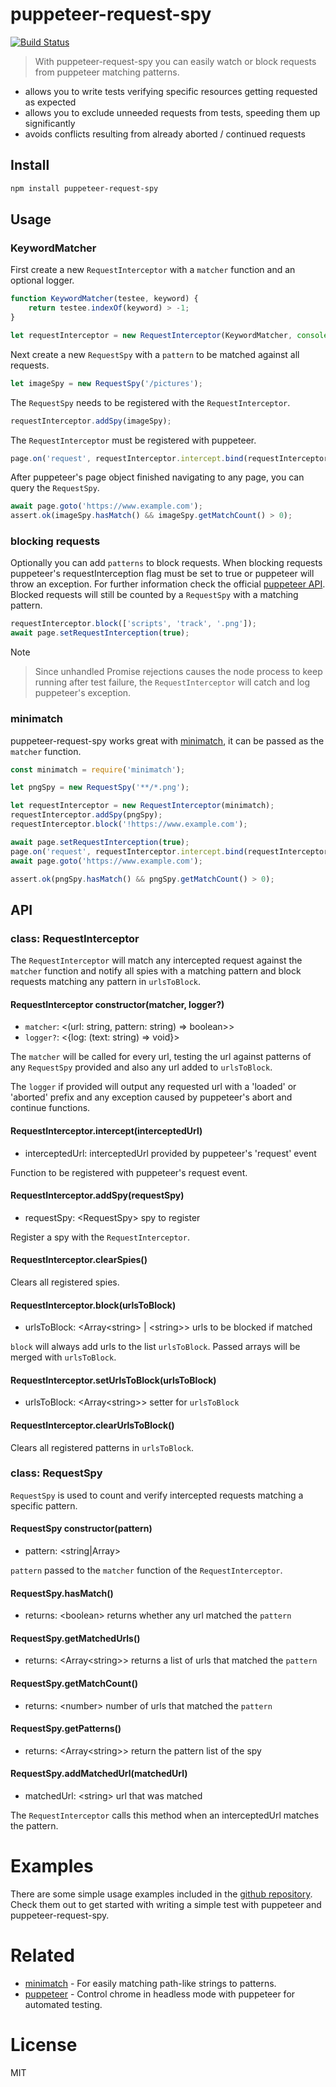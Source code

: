 # puppeteer-request-spy
[![Build Status](https://travis-ci.org/Tabueeee/puppeteer-request-spy.svg?branch=master)](https://travis-ci.org/Tabueeee/puppeteer-request-spy)

> With puppeteer-request-spy you can easily watch or block requests from puppeteer matching patterns. 

- allows you to write tests verifying specific resources getting requested as expected
- allows you to exclude unneeded requests from tests, speeding them up significantly
- avoids conflicts resulting from already aborted / continued requests

## Install

```bash
npm install puppeteer-request-spy
```
                                  
## Usage

### KeywordMatcher 
        
First create a new `RequestInterceptor` with a `matcher` function and an optional logger. 
```js
function KeywordMatcher(testee, keyword) {
    return testee.indexOf(keyword) > -1; 
}

let requestInterceptor = new RequestInterceptor(KeywordMatcher, console);
```
Next create a new `RequestSpy` with a `pattern` to be matched against all requests.
```js
let imageSpy = new RequestSpy('/pictures');
```
The `RequestSpy` needs to be registered with the `RequestInterceptor`.
```js
requestInterceptor.addSpy(imageSpy);
```
The `RequestInterceptor` must be registered with puppeteer.

```js
page.on('request', requestInterceptor.intercept.bind(requestInterceptor));
```
After puppeteer's page object finished navigating to any page, you can query the `RequestSpy`.
 ```js
await page.goto('https://www.example.com');
assert.ok(imageSpy.hasMatch() && imageSpy.getMatchCount() > 0);
``` 
### blocking requests    
Optionally you can add `patterns` to block requests. When blocking requests puppeteer's requestInterception flag must be set to true or puppeteer will throw an exception. For further information check the official [puppeteer API](https://github.com/GoogleChrome/puppeteer/blob/master/docs/api.md#pagesetrequestinterceptionvalue). Blocked requests will still be counted by a `RequestSpy` with a matching pattern. 
```js
requestInterceptor.block(['scripts', 'track', '.png']);      
await page.setRequestInterception(true);
```                    
Note
> Since unhandled Promise rejections causes the node process to keep running after test failure, the `RequestInterceptor` will catch and log puppeteer's exception.

### minimatch
puppeteer-request-spy works great with [minimatch](https://github.com/isaacs/minimatch), it can be passed as the `matcher` function.
```js
const minimatch = require('minimatch');

let pngSpy = new RequestSpy('**/*.png');    

let requestInterceptor = new RequestInterceptor(minimatch);  
requestInterceptor.addSpy(pngSpy);   
requestInterceptor.block('!https://www.example.com');

await page.setRequestInterception(true);
page.on('request', requestInterceptor.intercept.bind(requestInterceptor));  
await page.goto('https://www.example.com');

assert.ok(pngSpy.hasMatch() && pngSpy.getMatchCount() > 0);
```
## API


### class: RequestInterceptor
The `RequestInterceptor` will match any intercepted request against the `matcher` function and notify all spies with a matching pattern and block requests matching any pattern in `urlsToBlock`.
#### RequestInterceptor constructor(matcher, logger?)    
- `matcher`: <(url: string, pattern: string) => boolean>>
- `logger?`: <{log: (text: string) => void}>

The `matcher` will be called for every url, testing the url against patterns of any `RequestSpy` provided and also any url added to `urlsToBlock`.

The `logger` if provided will output any requested url with a 'loaded' or 'aborted' prefix and any exception caused by puppeteer's abort and continue functions.
#### RequestInterceptor.intercept(interceptedUrl)
- interceptedUrl: <Request> interceptedUrl provided by puppeteer's 'request' event

Function to be registered with puppeteer's request event.

#### RequestInterceptor.addSpy(requestSpy)   
- requestSpy: \<RequestSpy> spy to register

Register a spy with the `RequestInterceptor`.
                                            
#### RequestInterceptor.clearSpies()
Clears all registered spies.

#### RequestInterceptor.block(urlsToBlock)
- urlsToBlock: \<Array\<string\> | \<string\>\> urls to be blocked if matched

`block` will always add urls to the list `urlsToBlock`. Passed arrays will be merged with `urlsToBlock`.

#### RequestInterceptor.setUrlsToBlock(urlsToBlock)
- urlsToBlock: <Array\<string>> setter for `urlsToBlock`

#### RequestInterceptor.clearUrlsToBlock()
Clears all registered patterns in `urlsToBlock`.

### class: RequestSpy
`RequestSpy` is used to count and verify intercepted requests matching a specific pattern.
#### RequestSpy constructor(pattern)
- pattern: \<string|Array<string>>

`pattern` passed to the `matcher` function of the `RequestInterceptor`.

#### RequestSpy.hasMatch()
- returns: \<boolean> returns whether any url matched the `pattern`

#### RequestSpy.getMatchedUrls()
- returns: \<Array\<string\>\> returns a list of urls that matched the `pattern`

#### RequestSpy.getMatchCount()
- returns: \<number> number of urls that matched the `pattern` 

#### RequestSpy.getPatterns()
- returns: \<Array\<string\>\> return the pattern list of the spy
                                          
#### RequestSpy.addMatchedUrl(matchedUrl)
- matchedUrl: \<string> url that was matched   

The `RequestInterceptor` calls this method when an interceptedUrl matches the pattern.

# Examples

There are some simple usage examples included in the [github repository](https://github.com/Tabueeee/puppeteer-request-spy/tree/master/examples). Check them out to get started with writing a simple test with puppeteer and puppeteer-request-spy.

# Related
 - [minimatch](https://github.com/isaacs/minimatch) - For easily matching path-like strings to patterns.
 - [puppeteer](https://github.com/GoogleChrome/puppeteer) - Control chrome in headless mode with puppeteer for automated testing.

# License
MIT

